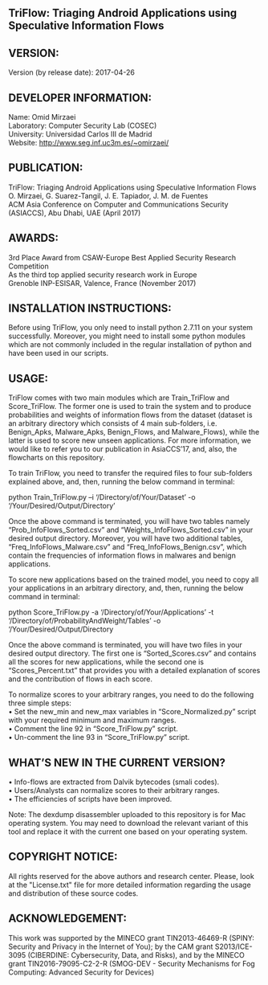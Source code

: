TriFlow: Triaging Android Applications using Speculative Information Flows
---------------------------------------------------------------------------------------------------

VERSION:
------------

Version (by release date): 2017-04-26

DEVELOPER INFORMATION:
------------------------------------

Name: Omid Mirzaei <br />
Laboratory: Computer Security Lab (COSEC) <br />
University: Universidad Carlos III de Madrid <br />
Website: http://www.seg.inf.uc3m.es/~omirzaei/ <br />

PUBLICATION:
------------------

TriFlow: Triaging Android Applications using Speculative Information Flows <br />
O. Mirzaei, G. Suarez-Tangil, J. E. Tapiador, J. M. de Fuentes <br />
ACM Asia Conference on Computer and Communications Security (ASIACCS), Abu Dhabi, UAE (April 2017) <br />

AWARDS:
------------------

3rd Place Award from CSAW-Europe Best Applied Security Research Competition <br />
As the third top applied security research work in Europe <br />
Grenoble INP-ESISAR, Valence, France (November 2017) <br />

INSTALLATION INSTRUCTIONS:
----------------------------------------

Before using TriFlow, you only need to install python 2.7.11 on your system successfully. Moreover, you might need to install some python modules which are not commonly included in the regular installation of python and have been used in our scripts.

USAGE:
---------

TriFlow comes with two main modules which are Train_TriFlow and Score_TriFlow. The former one is used to train the system and to produce probabilities and weights of information flows from the dataset (dataset is an arbitrary directory which consists of 4 main sub-folders, i.e. Benign_Apks, Malware_Apks, Benign_Flows, and Malware_Flows), while the latter is used to score new unseen applications. For more information, we would like to refer you to our publication in AsiaCCS’17, and, also, the flowcharts on this repository.

To train TriFlow, you need to transfer the required files to four sub-folders explained above, and, then, running the below command in terminal:

python   Train_TriFlow.py   –i   ‘/Directory/of/Your/Dataset’   -o   ‘/Your/Desired/Output/Directory’

Once the above command is terminated, you will have two tables namely “Prob_InfoFlows_Sorted.csv” and “Weights_InfoFlows_Sorted.csv” in your desired output directory. Moreover, you will have two additional tables, “Freq_InfoFlows_Malware.csv” and “Freq_InfoFlows_Benign.csv”, which contain the frequencies of information flows in malwares and benign applications.

To score new applications based on the trained model, you need to copy all your applications in an arbitrary directory, and, then, running the below command in terminal:

python   Score_TriFlow.py   -a   ‘/Directory/of/Your/Applications’   -t   ‘/Directory/of/ProbabilityAndWeight/Tables’   -o   ‘/Your/Desired/Output/Directory

Once the above command is terminated, you will have two files in your desired output directory. The first one is “Sorted_Scores.csv” and contains all the scores for new applications, while the second one is “Scores_Percent.txt” that provides you with a detailed explanation of scores and the contribution of flows in each score. <br />

To normalize scores to your arbitrary ranges, you need to do the following three simple steps: <br />
•	Set the new_min and new_max variables in “Score_Normalized.py” script with your required minimum and maximum ranges. <br />
•	Comment the line 92 in “Score_TriFlow.py” script. <br />
•	Un-comment the line 93 in “Score_TriFlow.py” script. <br />

WHAT’S NEW IN THE CURRENT VERSION? 
------------------------------------------------------
•	Info-flows are extracted from Dalvik bytecodes (smali codes). <br />
•	Users/Analysts can normalize scores to their arbitrary ranges. <br />
•	The efficiencies of scripts have been improved. <br />

Note: The dexdump disassembler uploaded to this repository is for Mac operating system. You may need to download the relevant variant of this tool and replace it with the current one based on your operating system. <br />

COPYRIGHT NOTICE:
--------------------------

All rights reserved for the above authors and research center. Please, look at the "License.txt" file for more detailed information regarding the usage and distribution of these source codes.

ACKNOWLEDGEMENT:
-----------------------------

This work was supported by the MINECO grant TIN2013-46469-R (SPINY: Security and Privacy in the Internet of You); by the CAM grant S2013/ICE-3095 (CIBERDINE: Cybersecurity, Data, and Risks), and by the MINECO grant TIN2016-79095-C2-2-R (SMOG-DEV - Security Mechanisms for Fog Computing: Advanced Security for Devices) 

